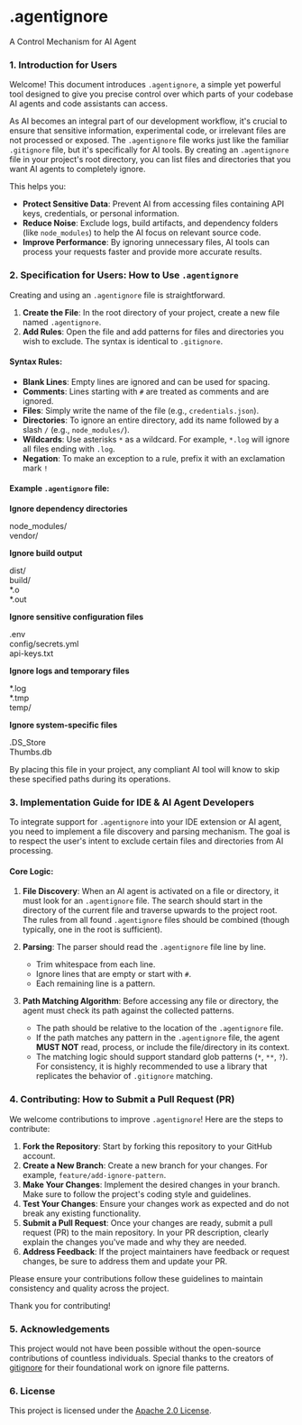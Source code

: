 # .agentignore
A Control Mechanism for AI Agent

### 1. Introduction for Users

Welcome! This document introduces `.agentignore`, a simple yet powerful tool designed to give you precise control over which parts of your codebase AI agents and code assistants can access.

As AI becomes an integral part of our development workflow, it's crucial to ensure that sensitive information, experimental code, or irrelevant files are not processed or exposed. The `.agentignore` file works just like the familiar `.gitignore` file, but it's specifically for AI tools. By creating an `.agentignore` file in your project's root directory, you can list files and directories that you want AI agents to completely ignore.

This helps you:

* **Protect Sensitive Data**: Prevent AI from accessing files containing API keys, credentials, or personal information.
* **Reduce Noise**: Exclude logs, build artifacts, and dependency folders (like `node_modules`) to help the AI focus on relevant source code.
* **Improve Performance**: By ignoring unnecessary files, AI tools can process your requests faster and provide more accurate results.

### 2. Specification for Users: How to Use `.agentignore`

Creating and using an `.agentignore` file is straightforward.

1.  **Create the File**: In the root directory of your project, create a new file named `.agentignore`.
2.  **Add Rules**: Open the file and add patterns for files and directories you wish to exclude. The syntax is identical to `.gitignore`.

#### Syntax Rules:

* **Blank Lines**: Empty lines are ignored and can be used for spacing.
* **Comments**: Lines starting with `#` are treated as comments and are ignored.
* **Files**: Simply write the name of the file (e.g., `credentials.json`).
* **Directories**: To ignore an entire directory, add its name followed by a slash `/` (e.g., `node_modules/`).
* **Wildcards**: Use asterisks `*` as a wildcard. For example, `*.log` will ignore all files ending with `.log`.
* **Negation**: To make an exception to a rule, prefix it with an exclamation mark `!` 

#### Example `.agentignore` file:

**Ignore dependency directories**

node_modules/  
vendor/

**Ignore build output**

dist/  
build/  
*.o  
*.out

**Ignore sensitive configuration files**

.env  
config/secrets.yml  
api-keys.txt

**Ignore logs and temporary files**

*.log  
*.tmp  
temp/

**Ignore system-specific files**

.DS_Store  
Thumbs.db

By placing this file in your project, any compliant AI tool will know to skip these specified paths during its operations.

### 3. Implementation Guide for IDE & AI Agent Developers

To integrate support for `.agentignore` into your IDE extension or AI agent, you need to implement a file discovery and parsing mechanism. The goal is to respect the user's intent to exclude certain files and directories from AI processing.

#### Core Logic:

1.  **File Discovery**: When an AI agent is activated on a file or directory, it must look for an `.agentignore` file. The search should start in the directory of the current file and traverse upwards to the project root. The rules from all found `.agentignore` files should be combined (though typically, one in the root is sufficient).

2.  **Parsing**: The parser should read the `.agentignore` file line by line.
    * Trim whitespace from each line.
    * Ignore lines that are empty or start with `#`.
    * Each remaining line is a pattern.

3.  **Path Matching Algorithm**: Before accessing any file or directory, the agent must check its path against the collected patterns.
    * The path should be relative to the location of the `.agentignore` file.
    * If the path matches any pattern in the `.agentignore` file, the agent **MUST NOT** read, process, or include the file/directory in its context.
    * The matching logic should support standard glob patterns (`*`, `**`, `?`). For consistency, it is highly recommended to use a library that replicates the behavior of `.gitignore` matching.

### 4. Contributing: How to Submit a Pull Request (PR)

We welcome contributions to improve `.agentignore`! Here are the steps to contribute:

1. **Fork the Repository**: Start by forking this repository to your GitHub account.
2. **Create a New Branch**: Create a new branch for your changes. For example, `feature/add-ignore-pattern`.
3. **Make Your Changes**: Implement the desired changes in your branch. Make sure to follow the project's coding style and guidelines.
4. **Test Your Changes**: Ensure your changes work as expected and do not break any existing functionality.
5. **Submit a Pull Request**: Once your changes are ready, submit a pull request (PR) to the main repository. In your PR description, clearly explain the changes you've made and why they are needed.
6. **Address Feedback**: If the project maintainers have feedback or request changes, be sure to address them and update your PR.

Please ensure your contributions follow these guidelines to maintain consistency and quality across the project.

Thank you for contributing!

### 5. Acknowledgements

This project would not have been possible without the open-source contributions of countless individuals. Special thanks to the creators of [gitignore](https://github.com/github/gitignore) for their foundational work on ignore file patterns.

### 6. License

This project is licensed under the [Apache 2.0 License](/LICENSE).
